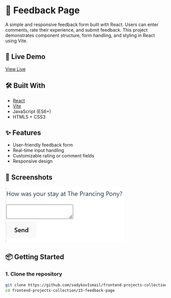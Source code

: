 # 📝 Feedback Page

A simple and responsive feedback form built with React. Users can enter comments, rate their experience, and submit feedback. This project demonstrates component structure, form handling, and styling in React using Vite.

## 🔗 Live Demo

[View Live](https://sadykovIsmail.github.io/frontend-projects-collection/15-feedback-page/)

## 🛠️ Built With

- [React](https://reactjs.org/)
- [Vite](https://vitejs.dev/)
- JavaScript (ES6+)
- HTML5 + CSS3

## ✨ Features

- User-friendly feedback form
- Real-time input handling
- Customizable rating or comment fields
- Responsive design

## 📸 Screenshots

![Feedback Page Screenshot](./screenshot.png)

## 📦 Getting Started

### 1. Clone the repository

```bash
git clone https://github.com/sadykovIsmail/frontend-projects-collection.git
cd frontend-projects-collection/15-feedback-page
